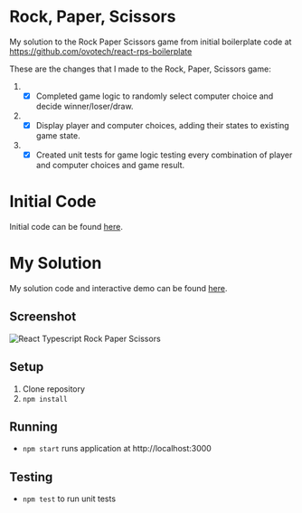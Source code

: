 # Rock, Paper, Scissors

My solution to the Rock Paper Scissors game from initial boilerplate code at https://github.com/ovotech/react-rps-boilerplate

These are the changes that I made to the Rock, Paper, Scissors game:

1. - [x] Completed game logic to randomly select computer choice and decide winner/loser/draw.
2. - [x] Display player and computer choices, adding their states to existing game state.
3. - [x] Created unit tests for game logic testing every combination of player and computer choices and game result.

# Initial Code
Initial code can be found [here](https://github.com/ovotech/react-rps-boilerplate).

# My Solution
My solution code and interactive demo can be found [here](https://codesandbox.io/s/wispy-bird-26xuy?file=/src/index.css).

## Screenshot

![React Typescript Rock Paper Scissors](./../Screenshots/ReactTSRockPaperScissors.JPG?raw=true "React Typescript Rock Paper Scissors")

## Setup

1. Clone repository
2. `npm install`

## Running

- `npm start` runs application at http://localhost:3000

## Testing

- `npm test` to run unit tests



